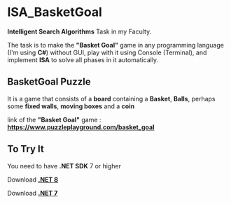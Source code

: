 # ISA_BasketGoal

**Intelligent Search Algorithms** Task in my Faculty.

The task is to make the **"Basket Goal"** game in any programming language (I'm using **C#**) without GUI, play with it using Console (Terminal), and implement **ISA** to solve all phases in it automatically.

## BasketGoal Puzzle

It is a game that consists of a **board** containing a **Basket**, **Balls**, perhaps some **fixed walls**, **moving boxes** and a **coin** 

link of the **"Basket Goal"** game : **https://www.puzzleplayground.com/basket_goal**

## To Try It

You need to have **.NET SDK** 7 or higher 

Download <a target="_blank" align="center" href="https://dotnet.microsoft.com/en-us/download/dotnet/8.0">**.NET 8**</a>

Download <a target="_blank" align="center" href="https://dotnet.microsoft.com/en-us/download/dotnet/7.0">**.NET 7**</a>


